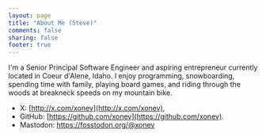 ```yaml
---
layout: page
title: "About Me (Steve)"
comments: false
sharing: false
footer: true
---
```


I'm a Senior Principal Software Engineer and aspiring entrepreneur currently located in Coeur d'Alene, Idaho.  I enjoy programming, snowboarding, spending time with family, playing board games, and riding through the woods at breakneck speeds on my mountain bike.

* X: [http://x.com/xonev](http://x.com/xonev),
* GitHub: [https://github.com/xonev](https://github.com/xonev).
* Mastodon: https://fosstodon.org/@xonev
